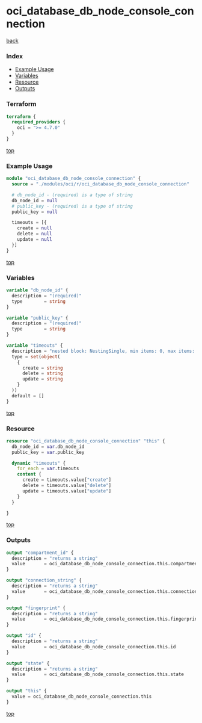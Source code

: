 # oci_database_db_node_console_connection

[back](../oci.md)

### Index

- [Example Usage](#example-usage)
- [Variables](#variables)
- [Resource](#resource)
- [Outputs](#outputs)

### Terraform

```terraform
terraform {
  required_providers {
    oci = ">= 4.7.0"
  }
}
```

[top](#index)

### Example Usage

```terraform
module "oci_database_db_node_console_connection" {
  source = "./modules/oci/r/oci_database_db_node_console_connection"

  # db_node_id - (required) is a type of string
  db_node_id = null
  # public_key - (required) is a type of string
  public_key = null

  timeouts = [{
    create = null
    delete = null
    update = null
  }]
}
```

[top](#index)

### Variables

```terraform
variable "db_node_id" {
  description = "(required)"
  type        = string
}

variable "public_key" {
  description = "(required)"
  type        = string
}

variable "timeouts" {
  description = "nested block: NestingSingle, min items: 0, max items: 0"
  type = set(object(
    {
      create = string
      delete = string
      update = string
    }
  ))
  default = []
}
```

[top](#index)

### Resource

```terraform
resource "oci_database_db_node_console_connection" "this" {
  db_node_id = var.db_node_id
  public_key = var.public_key

  dynamic "timeouts" {
    for_each = var.timeouts
    content {
      create = timeouts.value["create"]
      delete = timeouts.value["delete"]
      update = timeouts.value["update"]
    }
  }

}
```

[top](#index)

### Outputs

```terraform
output "compartment_id" {
  description = "returns a string"
  value       = oci_database_db_node_console_connection.this.compartment_id
}

output "connection_string" {
  description = "returns a string"
  value       = oci_database_db_node_console_connection.this.connection_string
}

output "fingerprint" {
  description = "returns a string"
  value       = oci_database_db_node_console_connection.this.fingerprint
}

output "id" {
  description = "returns a string"
  value       = oci_database_db_node_console_connection.this.id
}

output "state" {
  description = "returns a string"
  value       = oci_database_db_node_console_connection.this.state
}

output "this" {
  value = oci_database_db_node_console_connection.this
}
```

[top](#index)